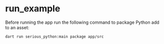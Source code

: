 # run_example

Before running the app run the following command to package Python add to an asset:

```
dart run serious_python:main package app/src
```